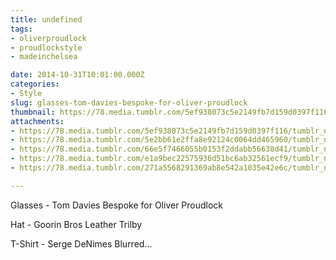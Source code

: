 ```yaml
---
title: undefined
tags:
- oliverproudlock
- proudlockstyle
- madeinchelsea

date: 2014-10-31T10:01:00.000Z
categories:
- Style
slug: glasses-tom-davies-bespoke-for-oliver-proudlock
thumbnail: https://78.media.tumblr.com/5ef938073c5e2149fb7d159d0397f116/tumblr_ne3t0yt1Jk1rhrm24o1_540.jpg
attachments:
- https://78.media.tumblr.com/5ef938073c5e2149fb7d159d0397f116/tumblr_ne3t0yt1Jk1rhrm24o1_1280.jpg
- https://78.media.tumblr.com/5e2bb61e2ffa8e92124c0064dd465960/tumblr_ne3t0yt1Jk1rhrm24o2_1280.jpg
- https://78.media.tumblr.com/66e5f7466055b0153f2ddabb56638d41/tumblr_ne3t0yt1Jk1rhrm24o3_1280.jpg
- https://78.media.tumblr.com/e1a9bec22575936d51bc6ab32561ecf9/tumblr_ne3t0yt1Jk1rhrm24o4_1280.jpg
- https://78.media.tumblr.com/271a5568291369ab8e542a1035e42e6c/tumblr_ne3t0yt1Jk1rhrm24o5_1280.jpg

---
```


Glasses - Tom Davies Bespoke for Oliver Proudlock 

  Hat - Goorin Bros Leather Trilby 

  T-Shirt - Serge DeNimes Blurred...
